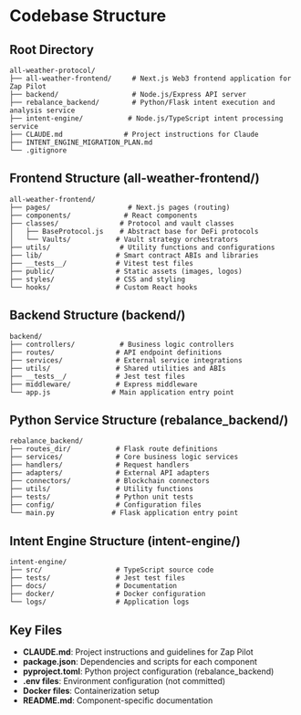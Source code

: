# Codebase Structure

## Root Directory
```
all-weather-protocol/
├── all-weather-frontend/     # Next.js Web3 frontend application for Zap Pilot
├── backend/                  # Node.js/Express API server
├── rebalance_backend/        # Python/Flask intent execution and analysis service
├── intent-engine/           # Node.js/TypeScript intent processing service
├── CLAUDE.md               # Project instructions for Claude
├── INTENT_ENGINE_MIGRATION_PLAN.md
└── .gitignore
```

## Frontend Structure (all-weather-frontend/)
```
all-weather-frontend/
├── pages/                   # Next.js pages (routing)
├── components/             # React components
├── classes/               # Protocol and vault classes
│   ├── BaseProtocol.js    # Abstract base for DeFi protocols
│   └── Vaults/           # Vault strategy orchestrators
├── utils/                 # Utility functions and configurations
├── lib/                  # Smart contract ABIs and libraries
├── __tests__/            # Vitest test files
├── public/               # Static assets (images, logos)
├── styles/               # CSS and styling
└── hooks/                # Custom React hooks
```

## Backend Structure (backend/)
```
backend/
├── controllers/           # Business logic controllers
├── routes/               # API endpoint definitions
├── services/             # External service integrations
├── utils/                # Shared utilities and ABIs
├── __tests__/            # Jest test files
├── middleware/           # Express middleware
└── app.js               # Main application entry point
```

## Python Service Structure (rebalance_backend/)
```
rebalance_backend/
├── routes_dir/           # Flask route definitions
├── services/             # Core business logic services
├── handlers/             # Request handlers
├── adapters/             # External API adapters
├── connectors/           # Blockchain connectors
├── utils/                # Utility functions
├── tests/                # Python unit tests
├── config/               # Configuration files
└── main.py              # Flask application entry point
```

## Intent Engine Structure (intent-engine/)
```
intent-engine/
├── src/                  # TypeScript source code
├── tests/                # Jest test files
├── docs/                 # Documentation
├── docker/               # Docker configuration
└── logs/                 # Application logs
```

## Key Files
- **CLAUDE.md**: Project instructions and guidelines for Zap Pilot
- **package.json**: Dependencies and scripts for each component
- **pyproject.toml**: Python project configuration (rebalance_backend)
- **.env files**: Environment configuration (not committed)
- **Docker files**: Containerization setup
- **README.md**: Component-specific documentation